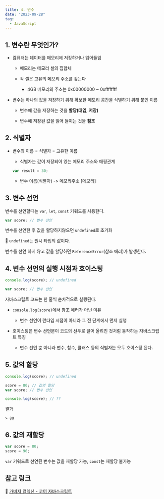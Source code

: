 ```yaml
---
title: 4. 변수
date: "2023-09-28"
tag:
  - JavaScript
---
```


## 1. 변수란 무엇인가?

- 컴퓨터는 데이터를 메모리에 저장하거나 읽어들임

  - 메모리는 메모리 셀의 집합체

  - 각 셀은 고유의 메모리 주소를 갖는다

    - 4GB 메모리의 주소는 0x00000000 ~ 0xffffffff

- 변수는 하나의 값을 저장하기 위해 확보한 메모리 공간을 식별하기 위해 붙인 이름

  - 변수에 값을 저장하는 것을 **할당(대입, 저장)**

  - 변수에 저장된 값을 읽어 들이는 것을 **참조**

<!-- end -->

## 2. 식별자

- 변수의 이름 = 식별자 = 고유한 이름

  - 식별자는 값이 저장되어 있는 메모리 주소와 매핑관계

  ```javascript
  var result = 30;
  ```

  - 변수 이름(식별자) -> 메모리주소 \[메모리\]

## 3. 변수 선언

변수를 선언할때는 `var`, `let`, `const` 키워드를 사용한다.

```javascript
var score; // 변수 선언
```

변수를 선언한 후 값을 할당하지않으면 `undefined`로 초기화

:pushpin: `undefined`는 원시 타입의 값이다.

변수를 선언 하지 않고 값을 할당하면 `ReferenceError`(참조 에러)가 발생한다.

## 4. 변수 선언의 실행 시점과 호이스팅

```javascript
console.log(score); // undefined

var score; // 변수 선언
```

자바스크립트 코드는 한 줄씩 순차적으로 실행된다.

- `console.log(score)`에서 참조 에러가 아닌 이유

  - 변수 선언이 런타임 시점이 아니라 그 전 단계에서 먼저 실행

- 호이스팅은 변수 선언문이 코드의 선두로 끌어 올려진 것처럼 동작하는 자바스크립트 특징
  - 변수 선언 뿐 아니라 변수, 함수, 클래스 등의 식별자는 모두 호이스팅 된다.

## 5. 값의 할당

```javascript
console.log(score); // undefined

score = 80; // 값의 할당
var score; // 변수 선언

console.log(score); // ??
```

결과

```text
> 80
```

## 6. 값의 재할당

```javascript
var score = 80;
score = 90;
```

`var` 키워드로 선언된 변수는 값을 재할당 가능, `const`는 재할당 불가능

## 참고 링크

:pushpin: [가비지 컬렉션 - 코어 자바스크립트](https://ko.javascript.info/garbage-collection)
